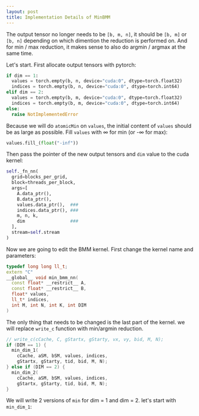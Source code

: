 ```yaml
---
layout: post
title: Implementation Details of MinBMM
---
```


The output tensor no longer needs to be `[b, m, n]`, it should be `[b, m]` or `[b, n]` depending on which dimention the reduction is performed on. And for min / max reduction, it makes sense to also do argmin / argmax at the same time.  

Let's start. First allocate output tensors with pytorch:
```python
if dim == 1:
  values = torch.empty(b, n, device="cuda:0", dtype=torch.float32)
  indices = torch.empty(b, n, device="cuda:0", dtype=torch.int64)
elif dim == 2:
  values = torch.empty(b, m, device="cuda:0", dtype=torch.float32)
  indices = torch.empty(b, m, device="cuda:0", dtype=torch.int64)
else:
  raise NotImplementedError
```  

Because we will do `atomicMin` on `values`, the initial content of `values` should be as large as possible.
Fill `values` with ∞ for min (or -∞ for max):  
```python
values.fill_(float("-inf"))
```  

Then pass the pointer of the new output tensors and `dim` value to the cuda kernel:
```python
self._fn_nn(
  grid=blocks_per_grid,
  block=threads_per_block,
  args=[
    A.data_ptr(),
    B.data_ptr(),
    values.data_ptr(),  ###
    indices.data_ptr(), ###
    m, n, k,
    dim                 ###
  ],
  stream=self.stream
)
```

Now we are going to edit the BMM kernel. First change the kernel name and parameters:
```cpp
typedef long long ll_t;
extern "C"
__global__ void min_bmm_nn(
  const float* __restrict__ A,
  const float* __restrict__ B,
  float* values,
  ll_t* indices,
  int M, int N, int K, int DIM
)
```  

The only thing that needs to be changed is the last part of the kernel. we will replace `write_c` function with min/argmin reduction.
```c
// write_c(cCache, C, gStartx, gStarty, vx, vy, bid, M, N);
if (DIM == 1) {
  min_dim_1(
    cCache, aSM, bSM, values, indices,
    gStartx, gStarty, tid, bid, M, N);
} else if (DIM == 2) {
  min_dim_2(
    cCache, aSM, bSM, values, indices,
    gStartx, gStarty, tid, bid, M, N);
}
```  
We will write 2 versions of `min` for dim = 1 and dim = 2. let's start with `min_dim_1`:
```

```
